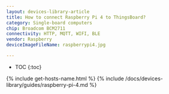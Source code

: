 ```yaml
---
layout: devices-library-article
title: How to connect Raspberry Pi 4 to ThingsBoard?
category: Single-board computers
chip: Broadcom BCM2711
connectivity: HTTP, MQTT, WIFI, BLE
vendor: Raspberry
deviceImageFileName: raspberrypi4.jpg

---
```


* TOC
{:toc}

{% include get-hosts-name.html %}
{% include /docs/devices-library/guides/raspberry-pi-4.md %}